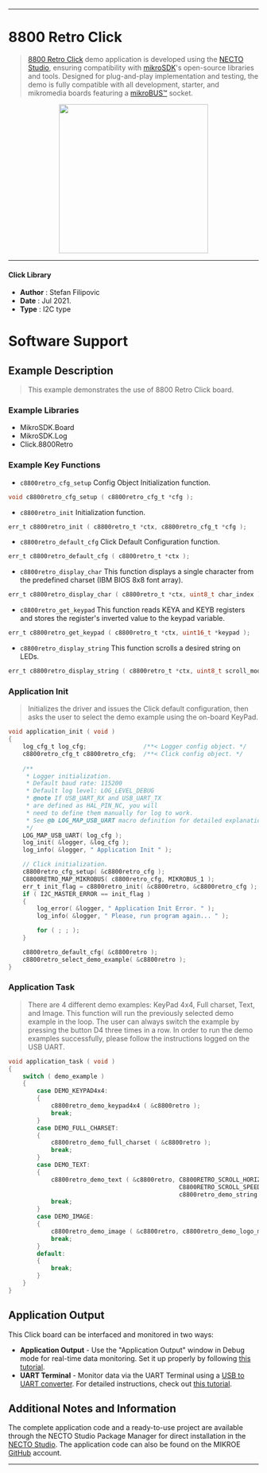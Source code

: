 
---
# 8800 Retro Click

> [8800 Retro Click](https://www.mikroe.com/?pid_product=MIKROE-4771) demo application is developed using
the [NECTO Studio](https://www.mikroe.com/necto), ensuring compatibility with [mikroSDK](https://www.mikroe.com/mikrosdk)'s
open-source libraries and tools. Designed for plug-and-play implementation and testing, the demo is fully compatible with
all development, starter, and mikromedia boards featuring a [mikroBUS&trade;](https://www.mikroe.com/mikrobus) socket.

<p align="center">
  <img src="https://www.mikroe.com/?pid_product=MIKROE-4771&image=1" height=300px>
</p>

---

#### Click Library

- **Author**        : Stefan Filipovic
- **Date**          : Jul 2021.
- **Type**          : I2C type

# Software Support

## Example Description

> This example demonstrates the use of 8800 Retro Click board.

### Example Libraries

- MikroSDK.Board
- MikroSDK.Log
- Click.8800Retro

### Example Key Functions

- `c8800retro_cfg_setup` Config Object Initialization function.
```c
void c8800retro_cfg_setup ( c8800retro_cfg_t *cfg );
```

- `c8800retro_init` Initialization function.
```c
err_t c8800retro_init ( c8800retro_t *ctx, c8800retro_cfg_t *cfg );
```

- `c8800retro_default_cfg` Click Default Configuration function.
```c
err_t c8800retro_default_cfg ( c8800retro_t *ctx );
```

- `c8800retro_display_char` This function displays a single character from the predefined charset (IBM BIOS 8x8 font array).
```c
err_t c8800retro_display_char ( c8800retro_t *ctx, uint8_t char_index );
```

- `c8800retro_get_keypad` This function reads KEYA and KEYB registers and stores the register's inverted value to the keypad variable.
```c
err_t c8800retro_get_keypad ( c8800retro_t *ctx, uint16_t *keypad );
```

- `c8800retro_display_string` This function scrolls a desired string on LEDs.
```c
err_t c8800retro_display_string ( c8800retro_t *ctx, uint8_t scroll_mode, uint16_t scroll_speed_ms, uint8_t *text );
```

### Application Init

> Initializes the driver and issues the Click default configuration, then asks the user to select the demo example using the on-board KeyPad.

```c
void application_init ( void )
{
    log_cfg_t log_cfg;                /**< Logger config object. */
    c8800retro_cfg_t c8800retro_cfg;  /**< Click config object. */
    
    /** 
     * Logger initialization.
     * Default baud rate: 115200
     * Default log level: LOG_LEVEL_DEBUG
     * @note If USB_UART_RX and USB_UART_TX 
     * are defined as HAL_PIN_NC, you will 
     * need to define them manually for log to work. 
     * See @b LOG_MAP_USB_UART macro definition for detailed explanation.
     */
    LOG_MAP_USB_UART( log_cfg );
    log_init( &logger, &log_cfg );
    log_info( &logger, " Application Init " );

    // Click initialization.
    c8800retro_cfg_setup( &c8800retro_cfg );
    C8800RETRO_MAP_MIKROBUS( c8800retro_cfg, MIKROBUS_1 );
    err_t init_flag = c8800retro_init( &c8800retro, &c8800retro_cfg );
    if ( I2C_MASTER_ERROR == init_flag ) 
    {
        log_error( &logger, " Application Init Error. " );
        log_info( &logger, " Please, run program again... " );

        for ( ; ; );
    }

    c8800retro_default_cfg( &c8800retro );
    c8800retro_select_demo_example( &c8800retro );
}
```

### Application Task

> There are 4 different demo examples: KeyPad 4x4, Full charset, Text, and Image.
> This function will run the previously selected demo example in the loop. 
> The user can always switch the example by pressing the button D4 three times in a row. 
> In order to run the demo examples successfully, please follow the instructions logged on the USB UART.

```c
void application_task ( void )
{
    switch ( demo_example )
    {
        case DEMO_KEYPAD4x4:
        {
            c8800retro_demo_keypad4x4 ( &c8800retro );
            break;
        }
        case DEMO_FULL_CHARSET:
        {
            c8800retro_demo_full_charset ( &c8800retro );
            break;
        }
        case DEMO_TEXT:
        {
            c8800retro_demo_text ( &c8800retro, C8800RETRO_SCROLL_HORIZONTAL_LEFT, 
                                                C8800RETRO_SCROLL_SPEED_MEDIUM, 
                                                c8800retro_demo_string );
            break;
        }
        case DEMO_IMAGE:
        {
            c8800retro_demo_image ( &c8800retro, c8800retro_demo_logo_mikroe );
            break;
        }
        default:
        {
            break;
        }
    }
}
```

## Application Output

This Click board can be interfaced and monitored in two ways:
- **Application Output** - Use the "Application Output" window in Debug mode for real-time data monitoring.
Set it up properly by following [this tutorial](https://www.youtube.com/watch?v=ta5yyk1Woy4).
- **UART Terminal** - Monitor data via the UART Terminal using
a [USB to UART converter](https://www.mikroe.com/click/interface/usb?interface*=uart,uart). For detailed instructions,
check out [this tutorial](https://help.mikroe.com/necto/v2/Getting%20Started/Tools/UARTTerminalTool).

## Additional Notes and Information

The complete application code and a ready-to-use project are available through the NECTO Studio Package Manager for 
direct installation in the [NECTO Studio](https://www.mikroe.com/necto). The application code can also be found on
the MIKROE [GitHub](https://github.com/MikroElektronika/mikrosdk_click_v2) account.

---
